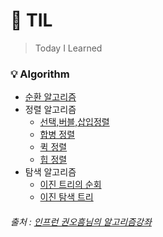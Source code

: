 # :memo: TIL
> Today I Learned

### :bulb: Algorithm
- [순환 알고리즘](https://github.com/ivory627/TIL/blob/master/Algorithm/%EC%88%9C%ED%99%98%20(Recursion)%20%EC%95%8C%EA%B3%A0%EB%A6%AC%EC%A6%98.md)
- 정렬 알고리즘
  - [선택,버블,삽입정렬](https://github.com/ivory627/TIL/blob/master/Algorithm/%EC%A0%95%EB%A0%AC(Sort)%20%EC%95%8C%EA%B3%A0%EB%A6%AC%EC%A6%98%5B%EC%84%A0%ED%83%9D%2C%EB%B2%84%EB%B8%94%2C%EC%82%BD%EC%9E%85%5D.md)
  - [합병 정렬](https://github.com/ivory627/TIL/blob/master/Algorithm/%ED%95%A9%EB%B3%91%20%EC%A0%95%EB%A0%AC(Merge%20Sort).md)
  - [퀵 정렬](https://github.com/ivory627/TIL/blob/master/Algorithm/%ED%80%B5%20%EC%A0%95%EB%A0%AC(Quick%20Sort).md)
  - [힙 정렬](https://github.com/ivory627/TIL/blob/master/Algorithm/%ED%9E%99%20%EC%A0%95%EB%A0%AC(Heap%20Sort).md)
- 탐색 알고리즘
  - [이진 트리의 순회](https://github.com/ivory627/TIL/blob/master/Algorithm/%EC%9D%B4%EC%A7%84%ED%8A%B8%EB%A6%AC%EC%9D%98%20%EC%88%9C%ED%9A%8C(traversal).md)
  - [이진 탐색 트리](https://github.com/ivory627/TIL/blob/master/Algorithm/%ED%83%90%EC%83%89%20%ED%8A%B8%EB%A6%AC.md)

###### 출처 : [인프런 권오흠님의 알고리즘강좌](https://www.inflearn.com/course/%EC%95%8C%EA%B3%A0%EB%A6%AC%EC%A6%98-%EA%B0%95%EC%A2%8C#curriculum)
